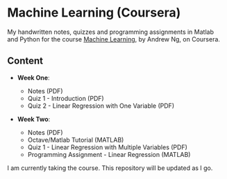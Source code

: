 # Machine Learning (Coursera)

My handwritten notes, quizzes and programming assignments in Matlab and Python for the course [Machine Learning](https://www.coursera.org/learn/machine-learning), by Andrew Ng, on Coursera.

## Content

* **Week One**:
    * Notes (PDF)
    * Quiz 1 - Introduction (PDF)
    * Quiz 2 - Linear Regression with One Variable (PDF)

* **Week Two**:
    * Notes (PDF)
    * Octave/Matlab Tutorial (MATLAB)
    * Quiz 1 - Linear Regression with Multiple Variables (PDF)
    * Programming Assignment - Linear Regression (MATLAB)

I am currently taking the course. 
This repository will be updated as I go.